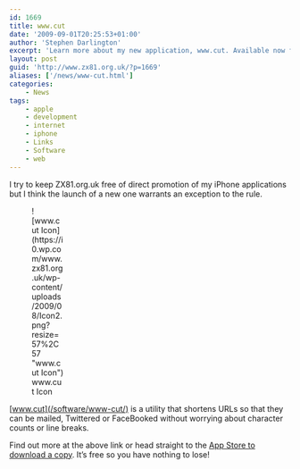 ```yaml
---
id: 1669
title: www.cut
date: '2009-09-01T20:25:53+01:00'
author: 'Stephen Darlington'
excerpt: 'Learn more about my new application, www.cut. Available now for iPhone and iPod touch.'
layout: post
guid: 'http://www.zx81.org.uk/?p=1669'
aliases: ['/news/www-cut.html']
categories:
    - News
tags:
    - apple
    - development
    - internet
    - iphone
    - Links
    - Software
    - web
---
```


I try to keep ZX81.org.uk free of direct promotion of my iPhone applications but I think the launch of a new one warrants an exception to the rule.

<figure aria-describedby="caption-attachment-1660" class="wp-caption aligncenter" id="attachment_1660" style="width: 57px">![www.cut Icon](https://i0.wp.com/www.zx81.org.uk/wp-content/uploads/2009/08/Icon2.png?resize=57%2C57 "www.cut Icon")<figcaption class="wp-caption-text" id="caption-attachment-1660">www.cut Icon</figcaption></figure>

[www.cut](/software/www-cut/) is a utility that shortens URLs so that they can be mailed, Twittered or FaceBooked without worrying about character counts or line breaks.

Find out more at the above link or head straight to the [App Store to download a copy](http://itunes.apple.com/WebObjects/MZStore.woa/wa/viewSoftware?id=327825080&mt=8). It’s free so you have nothing to lose!